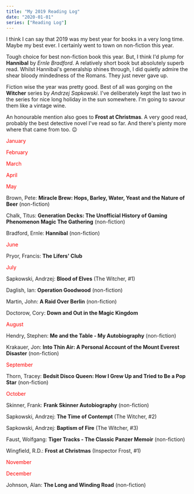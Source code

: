 ```yaml
---
title: "My 2019 Reading Log"
date: "2020-01-01"
series: ["Reading Log"]
---
```


I think I can say that 2019 was my best year for books in a very long time. Maybe my best ever. I certainly went to town on non-fiction this year.

Tough choice for best non-fiction book this year. But, I think I'd plump for **Hannibal** by *Ernle Bradford*. A relatively short book but absolutely superb read. Whilst Hannibal's generalship shines through, I did quietly admire the shear bloody mindedness of the Romans. They just never gave up.

Fiction wise the year was pretty good. Best of all was gorging on the **Witcher** series by *Andrzej Sapkowski*. I've deliberately kept the last two in the series for nice long holiday in the sun somewhere. I'm going to savour them like a vintage wine.

An honourable mention also goes to **Frost at Christmas**. A very good read, probably the best detective novel I've read so far. And there's plenty more where that came from too. :wink:

<span style="color: #ff0000;">January</span>

<span style="color: #ff0000;">February</span>

<span style="color: #ff0000;">March</span>

<span style="color: #ff0000;">April</span>

<span style="color: #ff0000;">May</span>

Brown, Pete: **Miracle Brew: Hops, Barley, Water, Yeast and the Nature of Beer** (non-fiction)

Chalk, Titus: **Generation Decks: The Unofficial History of Gaming Phenomenon Magic The Gathering** (non-fiction)

Bradford, Ernle: **Hannibal** (non-fiction)

<span style="color: #ff0000;">June</span>

Pryor, Francis: **The Lifers' Club**

<span style="color: #ff0000;">July</span>

Sapkowski, Andrzej: **Blood of Elves** (The Witcher, #1)

Daglish, Ian: **Operation Goodwood** (non-fiction)

Martin, John: **A Raid Over Berlin** (non-fiction)

Doctorow, Cory: **Down and Out in the Magic Kingdom**

<span style="color: #ff0000;">August</span>

Hendry, Stephen: **Me and the Table - My Autobiography** (non-fiction)

Krakauer, Jon: **Into Thin Air: A Personal Account of the Mount Everest Disaster** (non-fiction)

<span style="color: #ff0000;">September</span>

Thorn, Tracey: **Bedsit Disco Queen: How I Grew Up and Tried to Be a Pop Star** (non-fiction)

<span style="color: #ff0000;">October</span>

Skinner, Frank: **Frank Skinner Autobiography** (non-fiction)

Sapkowski, Andrzej: **The Time of Contempt** (The Witcher, #2)

Sapkowski, Andrzej: **Baptism of Fire** (The Witcher, #3)

Faust, Wolfgang: **Tiger Tracks - The Classic Panzer Memoir** (non-fiction)

Wingfield, R.D.: **Frost at Christmas** (Inspector Frost, #1)

<span style="color: #ff0000;">November</span>

<span style="color: #ff0000;">December</span>

Johnson, Alan: **The Long and Winding Road** (non-fiction)
